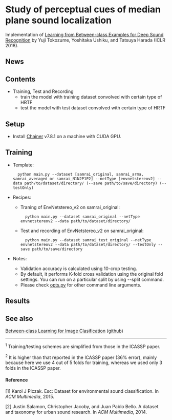 Study of perceptual cues of median plane sound localization
============================

Implementation of [Learning from Between-class Examples for Deep Sound Recognition](https://arxiv.org/abs/1711.10282) by Yuji Tokozume, Yoshitaka Ushiku, and Tatsuya Harada (ICLR 2018).


## News

## Contents
- Training, Test and Recording
	- train the model with training dataset convolved with certain type of HRTF
   	- test the model with test dataset convolved with certain type of HRTF


## Setup
- Install [Chainer](https://chainer.org/) v7.8.1 on a machine with CUDA GPU.


## Training
- Template:

		python main.py --dataset [samrai_original, samrai_arma, samrai_averaged or samrai_N1N2P1P2] --netType [envnetstereov2] --data path/to/dataset/directory/ (--save path/to/save/directory) (--testOnly)
 
- Recipes:
	- Traning of EnvNetstereo_v2 on samrai_original:

			python main.py --dataset samrai_original --netType envnetstereov2 --data path/to/dataset/directory/
   	- Test and recording of EnvNetstereo_v2 on samrai_original:
   	  		
			python main.py --dataset samrai_test_original --netType envnetstereov2 --data path/to/dataset/directory/ --testOnly --save path/to/save/directory
- Notes:
	- Validation accuracy is calculated using 10-crop testing.
	- By default, it performs K-fold cross validation using the original fold settings. You can run on a particular split by using --split command.
	- Please check [opts.py](https://github.com/mil-tokyo/bc_learning_sound/blob/master/opts.py) for other command line arguments.


## Results



## See also
[Between-class Learning for Image Clasification](https://arxiv.org/abs/1711.10284) ([github](https://github.com/mil-tokyo/bc_learning_image))

---
<i id=1></i><sup>1</sup> Training/testing schemes are simplified from those in the ICASSP paper.

<i id=2></i><sup>2</sup> It is higher than that reported in the ICASSP paper (36% error), mainly because here we use 4 out of 5 folds for training, whereas we used only 3 folds in the ICASSP paper.

#### Reference
<i id=1></i>[1] Karol J Piczak. Esc: Dataset for environmental sound classification. In *ACM Multimedia*, 2015.

<i id=2></i>[2] Justin Salamon, Christopher Jacoby, and Juan Pablo Bello. A dataset and taxonomy for urban sound research. In *ACM Multimedia*, 2014.
